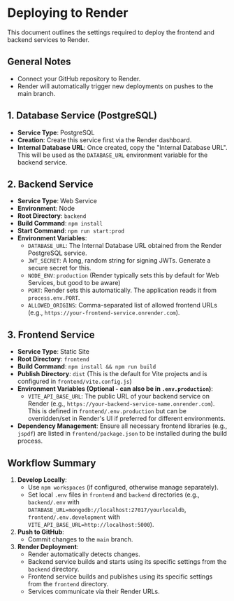 # Deploying to Render

This document outlines the settings required to deploy the frontend and backend services to Render.

## General Notes

*   Connect your GitHub repository to Render.
*   Render will automatically trigger new deployments on pushes to the main branch.

## 1. Database Service (PostgreSQL)

*   **Service Type**: PostgreSQL
*   **Creation**: Create this service first via the Render dashboard.
*   **Internal Database URL**: Once created, copy the "Internal Database URL".
    This will be used as the `DATABASE_URL` environment variable for the backend service.

## 2. Backend Service

*   **Service Type**: Web Service
*   **Environment**: Node
*   **Root Directory**: `backend`
*   **Build Command**: `npm install`
*   **Start Command**: `npm run start:prod`
*   **Environment Variables**:
    *   `DATABASE_URL`: The Internal Database URL obtained from the Render PostgreSQL service.
    *   `JWT_SECRET`: A long, random string for signing JWTs. Generate a secure secret for this.
    *   `NODE_ENV`: `production` (Render typically sets this by default for Web Services, but good to be aware)
    *   `PORT`: Render sets this automatically. The application reads it from `process.env.PORT`.
    *   `ALLOWED_ORIGINS`: Comma-separated list of allowed frontend URLs (e.g., `https://your-frontend-service.onrender.com`).

## 3. Frontend Service

*   **Service Type**: Static Site
*   **Root Directory**: `frontend`
*   **Build Command**: `npm install && npm run build`
*   **Publish Directory**: `dist` (This is the default for Vite projects and is configured in `frontend/vite.config.js`)
*   **Environment Variables (Optional - can also be in `.env.production`)**:
    *   `VITE_API_BASE_URL`: The public URL of your backend service on Render (e.g., `https://your-backend-service-name.onrender.com`). This is defined in `frontend/.env.production` but can be overridden/set in Render's UI if preferred for different environments.
*   **Dependency Management**: Ensure all necessary frontend libraries (e.g., `jspdf`) are listed in `frontend/package.json` to be installed during the build process.

## Workflow Summary

1.  **Develop Locally**:
    *   Use `npm workspaces` (if configured, otherwise manage separately).
    *   Set local `.env` files in `frontend` and `backend` directories (e.g., `backend/.env` with `DATABASE_URL=mongodb://localhost:27017/yourlocaldb`, `frontend/.env.development` with `VITE_API_BASE_URL=http://localhost:5000`).
2.  **Push to GitHub**:
    *   Commit changes to the `main` branch.
3.  **Render Deployment**:
    *   Render automatically detects changes.
    *   Backend service builds and starts using its specific settings from the `backend` directory.
    *   Frontend service builds and publishes using its specific settings from the `frontend` directory.
    *   Services communicate via their Render URLs.
